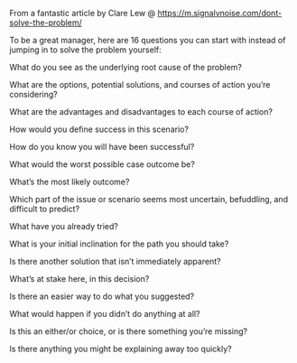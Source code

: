 From a fantastic article by Clare Lew @ https://m.signalvnoise.com/dont-solve-the-problem/


To be a great manager, here are 16 questions you can start with instead of jumping in to solve the problem yourself:

What do you see as the underlying root cause of the problem?

What are the options, potential solutions, and courses of action you’re considering?

What are the advantages and disadvantages to each course of action?

How would you define success in this scenario?

How do you know you will have been successful?

What would the worst possible case outcome be?

What’s the most likely outcome?

Which part of the issue or scenario seems most uncertain, befuddling, and difficult to predict?

What have you already tried?

What is your initial inclination for the path you should take?

Is there another solution that isn’t immediately apparent?

What’s at stake here, in this decision?

Is there an easier way to do what you suggested?

What would happen if you didn’t do anything at all?

Is this an either/or choice, or is there something you’re missing?

Is there anything you might be explaining away too quickly?
